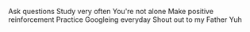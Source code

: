 Ask questions
Study very often
You're not alone
Make positive reinforcement
Practice Googleing everyday
Shout out to my Father
Yuh
